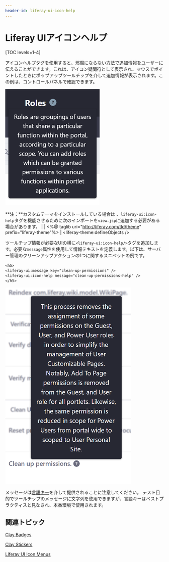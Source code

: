 ```yaml
---
header-id: liferay-ui-icon-help
---
```


# Liferay UIアイコンヘルプ

[TOC levels=1-4]

アイコンヘルプタグを使用すると、邪魔にならない方法で追加情報をユーザーに伝えることができます。これは、アイコン疑問符として表示され、マウスでポイントしたときにポップアップツールチップを介して追加情報が表示されます。この例は、コントロールパネルで確認できます。

![図1：これは、アイコンヘルプタグの例です。](../../../images/liferay-ui-taglib-tooltip.png)

**注：**カスタムテーマをインストールしている場合は 、`liferay-ui:icon-help`タグを機能させるために次のインポートを`view.jsp`に追加する必要がある場合があります。
|
|     <%@ taglib uri="http://liferay.com/tld/theme" prefix="liferay-theme"%>
|     <liferay-theme:defineObjects />

ツールチップ情報が必要なUIの横に`<liferay-ui:icon-help/>`タグを追加します。必要な`message`属性を使用して情報テキストを定義します。以下は、サーバー管理のクリーンアップアクションの1つに関するスニペットの例です。

    <h5>
    <liferay-ui:message key="clean-up-permissions" />
    <liferay-ui:icon-help message="clean-up-permissions-help" />
    </h5>

![図2：コントロールパネル全体でヘルプアイコンが使用されています。](../../../images/liferay-ui-taglib-tooltip-02.png)

メッセージは[言語キー](/docs/7-1/tutorials/-/knowledge_base/t/localizing-your-application#where-do-i-put-language-files)を介して提供されることに注意してください。
テスト目的でツールチップのメッセージに文字列を使用できますが、言語キーはベストプラクティスと見なされ、本番環境で使用されます。

## 関連トピック

[Clay Badges](/docs/7-1/tutorials/-/knowledge_base/t/clay-badges)

[Clay Stickers](/docs/7-1/tutorials/-/knowledge_base/t/clay-stickers)

[Liferay UI Icon Menus](/docs/7-1/tutorials/-/knowledge_base/t/liferay-ui-icon-menus)
